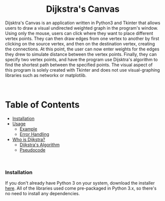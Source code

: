 # <div align="center">Dijkstra's Canvas</div>

Dijsktra's Canvas is an application written in Python3 and Tkinter that allows users to draw a visual undirected weighted graph in the program's window. Using only the mouse, users can click where they want to place different vertex points. They can then draw edges from one vertex to another by first clicking on the source vertex, and then on the destination vertex, creating the connections. At this point, the user can now enter weights for the edges they drew to simulate distance between the vertex points. Finally, they can specify two vertex points, and have the program use Dijsktra's algorithm to find the shortest path between the specified points. The visual aspect of this program is solely created with Tkinter and does not use visual-graphing libraries such as networkx or matplotlib.

<p>&nbsp;</p>

Table of Contents
=================

<!--ts-->
   * [Installation](#installation)
   * [Usage](#usage)
      * [Example](#example)
      * [Error Handling](#error-handling)
   * [Who is Dijkstra?](#who-is-dijkstra)
      * [Dijkstra's Algorithm](#dijkstras-algorithm)
      * [Pseudocode](#pseudocode)
<!--te-->

<p>&nbsp;</p>

### Installation
If you don't already have Python 3 on your system, download the installer [here](https://www.python.org/downloads/ "Python Installer"). All of the libraries used come pre-packaged in Python 3.x, so there's no need to install any dependencies.
